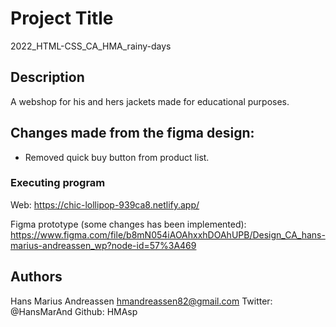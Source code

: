 # Project Title

2022_HTML-CSS_CA_HMA_rainy-days

## Description

A webshop for his and hers jackets made for educational purposes.

## Changes made from the figma design:

- Removed quick buy button from product list.

### Executing program

Web:
https://chic-lollipop-939ca8.netlify.app/

Figma prototype (some changes has been implemented):
https://www.figma.com/file/b8mN054iAOAhxxhDOAhUPB/Design_CA_hans-marius-andreassen_wp?node-id=57%3A469

## Authors

Hans Marius Andreassen
hmandreassen82@gmail.com
Twitter: @HansMarAnd
Github: HMAsp
